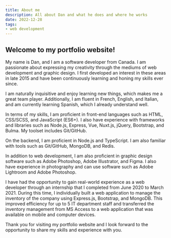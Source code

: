 ```yaml
---
title: About me
description: All about Dan and what he does and where he works
date: 2022-12-28
tags:
- web development
---
```

## Welcome to my portfolio website!

My name is Dan, and I am a software developer from Canada. I am passionate about expressing my creativity through the mediums of web development and graphic design. I first developed an interest in these areas in late 2015 and have been continuously learning and honing my skills ever since.

I am naturally inquisitive and enjoy learning new things, which makes me a great team player. Additionally, I am fluent in French, English, and Italian, and am currently learning Spanish, which I already understand well.

In terms of my skills, I am proficient in front-end languages such as HTML, CSS/SCSS, and JavaScript (ES6+). I also have experience with frameworks and libraries such as Node.js, Express, Vue, Nuxt.js, jQuery, Bootstrap, and Bulma. My toolset includes Git/GitHub.

On the backend, I am proficient in Node.js and TypeScript. I am also familiar with tools such as Git/GitHub, MongoDB, and Redis.

In addition to web development, I am also proficient in graphic design software such as Adobe Photoshop, Adobe Illustrator, and Figma. I also have experience in photography and can use software such as Adobe Lightroom and Adobe Photoshop.

I have had the opportunity to gain real-world experience as a web developer through an internship that I completed from June 2020 to March 2021. During this time, I individually built a web application to manage the inventory of the company using Express.js, Bootstrap, and MongoDB. This improved efficiency for up to 5 IT department staff and transferred the inventory management from MS Access to a web application that was available on mobile and computer devices.

Thank you for visiting my portfolio website and I look forward to the opportunity to share my skills and experience with you.
